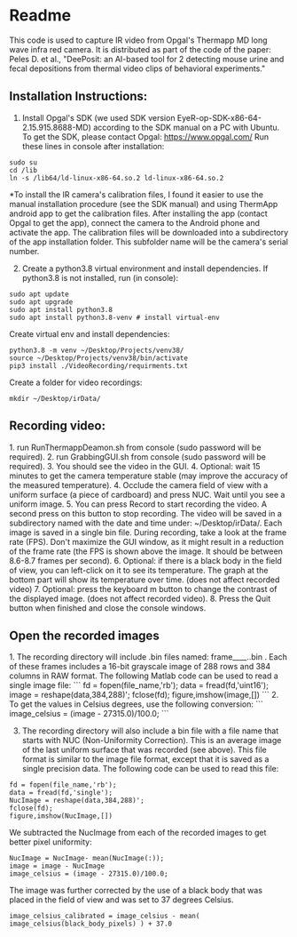 <h1>Readme</h1>
This code is used to capture IR video from Opgal's Thermapp MD long wave infra red camera. It is distributed as part of the code of the paper: Peles D. et al., "DeePosit: an AI-based tool for
2 detecting mouse urine and fecal depositions from thermal video clips of behavioral experiments."   


<h2>Installation Instructions:</h2>

1. Install Opgal's SDK (we used SDK version EyeR-op-SDK-x86-64-2.15.915.8688-MD) according to the SDK manual on a PC with Ubuntu. To get the SDK, please contact Opgal: https://www.opgal.com/
Run these lines in console after installation:
```
sudo su
cd /lib
ln -s /lib64/ld-linux-x86-64.so.2 ld-linux-x86-64.so.2
```
*To install the IR camera's calibration files, I found it easier to use the manual installation procedure (see the SDK manual) and using ThermApp android app to get the calibration files. After installing the app (contact Opgal to get the app), connect the camera to the Android phone and activate the app. The calibration files will be downloaded into a subdirectory of the app installation folder. This subfolder name will be the camera's serial number.

2. Create a python3.8 virtual environment and install dependencies. If python3.8 is not installed, run (in console):
```
sudo apt update
sudo apt upgrade
sudo apt install python3.8
sudo apt install python3.8-venv # install virtual-env
```
Create virtual env and install dependencies:
```
python3.8 -m venv ~/Desktop/Projects/venv38/
source ~/Desktop/Projects/venv38/bin/activate
pip3 install ./VideoRecording/requirments.txt
```
Create a folder for video recordings:
```
mkdir ~/Desktop/irData/
```

<h2>Recording video:</h2>
1. run RunThermappDeamon.sh from console (sudo password will be required).
2. run GrabbingGUI.sh from console (sudo password will be required).
3. You should see the video in the GUI.
4. Optional: wait 15 minutes to get the camera temperature stable (may improve the accuracy of the measured temperature).
4. Occlude the camera field of view with a uniform surface (a piece of cardboard) and press NUC. Wait until you see a uniform image.
5. You can press Record to start recording the video. A second press on this button to stop recording. The video will be saved in a subdirectory named with the date and time under: ~/Desktop/irData/. Each image is saved in a single bin file. During recording, take a look at the frame rate (FPS). Don't maximize the GUI window, as it might result in a reduction of the frame rate (the FPS is shown above the image. It should be between 8.6-8.7 frames per second).
6. Optional: if there is a black body in the field of view, you can left-click on it to see its temperature. The graph at the bottom part will show its temperature over time. (does not affect recorded video)
7. Optional: press the keyboard m button to change the contrast of the displayed image. (does not affect recorded video).
8. Press the Quit button when finished and close the console windows.

<h2>Open the recorded images</h2>
1. The recording directory will include .bin files named: frame_<frameID>_<Year>_<Month>_<Sec>.<microSec>.bin . Each of these frames includes a 16-bit grayscale image of 288 rows and 384 columns in RAW format. The following Matlab code can be used to read a single image file:
```
fd = fopen(file_name,'rb');
data = fread(fd,'uint16');
image = reshape(data,384,288)';
fclose(fd);
figure,imshow(image,[])
```
2. To get the values in Celsius degrees, use the following conversion:
```
image_celsius = (image - 27315.0)/100.0;
```

3. The recording directory will also include a bin file with a file name that starts with NUC (Non-Uniformity Correction). This is an average image of the last uniform surface that was recorded (see above). This file format is similar to the image file format, except that it is saved as a single precision data. The following code can be used to read this file:
```
fd = fopen(file_name,'rb');
data = fread(fd,'single');
NucImage = reshape(data,384,288)';
fclose(fd);
figure,imshow(NucImage,[])
```

We subtracted the NucImage from each of the recorded images to get better pixel uniformity:
```
NucImage = NucImage- mean(NucImage(:));
image = image - NucImage
image_celsius = (image - 27315.0)/100.0;
```

The image was further corrected by the use of a black body that was placed in the field of view and was set to 37 degrees Celsius.
```
image_celsius_calibrated = image_celsius - mean( image_celsius(black_body_pixels) ) + 37.0
```
